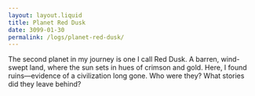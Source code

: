 ```yaml
---
layout: layout.liquid
title: Planet Red Dusk
date: 3099-01-30
permalink: /logs/planet-red-dusk/
---
```


The second planet in my journey is one I call Red Dusk. A barren, wind-swept land, where the sun sets in hues of crimson and gold. Here, I found ruins—evidence of a civilization long gone. Who were they? What stories did they leave behind?